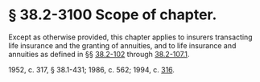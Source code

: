 # § 38.2-3100 Scope of chapter.

<p>Except as otherwise provided, this chapter applies to insurers transacting life insurance and the granting of annuities, and to life insurance and annuities as defined in §§ <a href='http://law.lis.virginia.gov/vacode/38.2-102/'>38.2-102</a> through <a href='http://law.lis.virginia.gov/vacode/38.2-107.1/'>38.2-107.1</a>.</p><p>1952, c. 317, § 38.1-431; 1986, c. 562; 1994, c. <a href='http://lis.virginia.gov/cgi-bin/legp604.exe?941+ful+CHAP0316'>316</a>.</p>